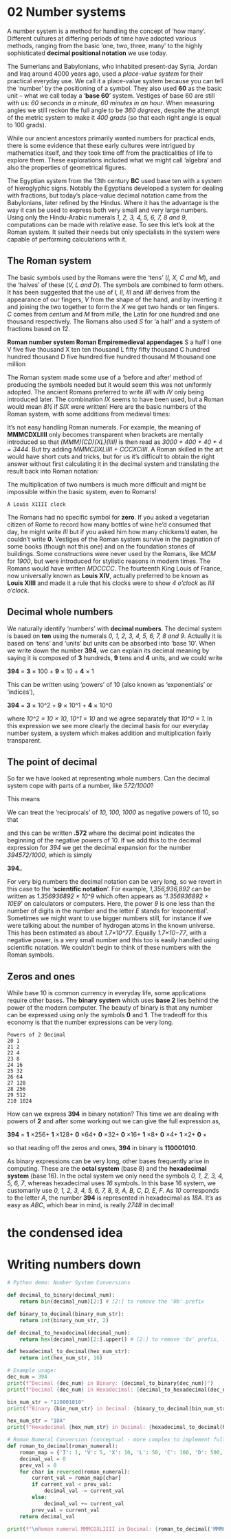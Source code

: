 # 02 Number systems

A number system is a method for handling the concept of ‘how many’. Different cultures at differing periods of time have adopted various methods, ranging from the basic ‘one, two, three, many’ to the highly sophisticated **decimal positional notation** we use today.

The Sumerians and Babylonians, who inhabited present-day Syria, Jordan and Iraq around 4000 years ago, used a *place-value system* for their practical everyday use. We call it a place-value system because you can tell the ‘number’ by the positioning of a symbol. They also used **60** as the basic unit – what we call today a ‘**base 60**’ system. Vestiges of base 60 are still with us: *60 seconds in a minute, 60 minutes in an hour*. When measuring angles we still reckon the full angle to be *360 degrees*, despite the attempt of the metric system to make it *400 grads* (so that each right angle is equal to 100 grads).

While our ancient ancestors primarily wanted numbers for practical ends, there is some evidence that these early cultures were intrigued by mathematics itself, and they took time off from the practicalities of life to explore them. These explorations included what we might call ‘algebra’ and also the properties of geometrical figures.

The Egyptian system from the 13th century **BC** used base ten with a system of hieroglyphic signs. Notably the Egyptians developed a system for dealing with fractions, but today’s place-value decimal notation came from the Babylonians, later refined by the Hindus. Where it has the advantage is the way it can be used to express both very small and very large numbers. Using only the Hindu-Arabic numerals *1, 2, 3, 4, 5, 6, 7, 8 and 9*, computations can be made with relative ease. To see this let’s look at the Roman system. It suited their needs but only specialists in the system were capable of performing calculations with it.

## The Roman system

The basic symbols used by the Romans were the ‘tens’ (*I, X, C and M*), and the ‘halves’ of these (*V, L and D*). The symbols are combined to form others. It has been suggested that the use of *I, II, III* and *IIII* derives from the appearance of our fingers, *V* from the shape of the hand, and by inverting it and joining the two together to form the *X* we get two hands or ten fingers. *C* comes from *centum* and *M* from *mille*, the Latin for one hundred and one thousand respectively. The Romans also used *S* for ‘a half’ and a system of fractions based on *12*.

**Roman number system
Roman Empiremedieval appendages**
S a half
I one
V five five thousand
X ten ten thousand
L fifty fifty thousand
C hundred hundred thousand
D five hundred five hundred thousand
M thousand one million

The Roman system made some use of a ‘before and after’ method of producing the symbols needed but it would seem this was not uniformly adopted. The ancient Romans preferred to write *IIII* with *IV* only being introduced later. The combination *IX* seems to have been used, but a Roman would mean *8½* if *SIX* were written! Here are the basic numbers of the Roman system, with some additions from medieval times:

It’s not easy handling Roman numerals. For example, the meaning of **MMMCDXLIIII** only becomes transparent when brackets are mentally introduced so that *(MMM)(CD)(XL)(IIII)* is then read as *3000 + 400 + 40 + 4 = 3444*. But try adding *MMMCDXLIIII + CCCXCIIII*. A Roman skilled in the art would have short cuts and tricks, but for us it’s difficult to obtain the right answer without first calculating it in the decimal system and translating the result back into Roman notation:

The multiplication of two numbers is much more difficult and might be impossible within the basic system, even to Romans!

```
A Louis XIIII clock
```

The Romans had no specific symbol for **zero**. If you asked a vegetarian citizen of Rome to record how many bottles of wine he’d consumed that day, he might write *III* but if you asked him how many chickens’d eaten, he couldn’t write **0**. Vestiges of the Roman system survive in the pagination of some books (though not this one) and on the foundation stones of buildings. Some constructions were never used by the Romans, like *MCM* for *1900*, but were introduced for stylistic reasons in modern times. The Romans would have written *MDCCCC*. The fourteenth King Louis of France, now universally known as **Louis XIV**, actually preferred to be known as **Louis XIIII** and made it a rule that his clocks were to show *4 o’clock* as *IIII o’clock*.

## Decimal whole numbers

We naturally identify ‘numbers’ with **decimal numbers**. The decimal system is based on **ten** using the numerals *0, 1, 2, 3, 4, 5, 6, 7, 8 and 9*. Actually it is based on ‘tens’ and ‘units’ but units can be absorbed into ‘base 10’. When we write down the number **394**, we can explain its decimal meaning by saying it is composed of **3** hundreds, **9** tens and **4** units, and we could write

**394** = **3** × 100 + **9** × 10 + **4** × 1

This can be written using ‘powers’ of 10 (also known as ‘exponentials’ or ‘indices’),

**394** = **3** × 10^2 + **9** × 10^1 + **4** × 10^0

where *10^2 = 10 × 10*, *10^1 = 10* and we agree separately that *10^0 = 1*. In this expression we see more clearly the decimal basis for our everyday number system, a system which makes addition and multiplication fairly transparent.

## The point of decimal

So far we have looked at representing whole numbers. Can the decimal system cope with parts of a number, like *572/1000*?

This means

We can treat the ‘reciprocals’ of *10, 100, 1000* as negative powers of 10, so that

and this can be written **.572** where the decimal point indicates the beginning of the negative powers of 10. If we add this to the decimal expression for *394* we get the decimal expansion for the number *394572/1000*, which is simply

**394.**. 

For very big numbers the decimal notation can be very long, so we revert in this case to the ‘**scientific notation**’. For example, *1,356,936,892* can be written as *1.356936892 × 10^9* which often appears as ‘*1.356936892 × 10E9*’ on calculators or computers. Here, the power *9* is one less than the number of digits in the number and the letter *E* stands for ‘exponential’. Sometimes we might want to use bigger numbers still, for instance if we were talking about the number of hydrogen atoms in the known universe. This has been estimated as about *1.7×10^77*. Equally *1.7×10−77*, with a negative power, is a very small number and this too is easily handled using scientific notation. We couldn’t begin to think of these numbers with the Roman symbols.

## Zeros and ones

While base 10 is common currency in everyday life, some applications require other bases. The **binary system** which uses **base 2** lies behind the power of the modern computer. The beauty of binary is that any number can be expressed using only the symbols **0** and **1**. The tradeoff for this economy is that the number expressions can be very long.

```
Powers of 2 Decimal
20 1
21 2
22 4
23 8
24 16
25 32
26 64
27 128
28 256
29 512
210 1024
```

How can we express **394** in binary notation? This time we are dealing with powers of **2** and after some working out we can give the full expression as,

**394** = **1** ×256+ **1** ×128+ **0** ×64+ **0** ×32+ **0** ×16+ **1** ×8+ **0** ×4+ **1** ×2+ **0** ×

so that reading off the zeros and ones, **394** in binary is **110001010**.

As binary expressions can be very long, other bases frequently arise in computing. These are the **octal system** (base 8) and the **hexadecimal system** (base 16). In the octal system we only need the symbols *0, 1, 2, 3, 4, 5, 6, 7*, whereas hexadecimal uses *16* symbols. In this base 16 system, we customarily use *0, 1, 2, 3, 4, 5, 6, 7, 8, 9, A, B, C, D, E, F*. As *10* corresponds to the letter *A*, the number **394** is represented in hexadecimal as *18A*. It’s as easy as *ABC*, which bear in mind, is really *2748* in decimal!

# the condensed idea

# Writing numbers down

```python
# Python demo: Number System Conversions

def decimal_to_binary(decimal_num):
    return bin(decimal_num)[2:] # [2:] to remove the '0b' prefix

def binary_to_decimal(binary_num_str):
    return int(binary_num_str, 2)

def decimal_to_hexadecimal(decimal_num):
    return hex(decimal_num)[2:].upper() # [2:] to remove '0x' prefix, .upper() for uppercase letters

def hexadecimal_to_decimal(hex_num_str):
    return int(hex_num_str, 16)

# Example usage:
dec_num = 394
print(f"Decimal {dec_num} in Binary: {decimal_to_binary(dec_num)}")
print(f"Decimal {dec_num} in Hexadecimal: {decimal_to_hexadecimal(dec_num)}")

bin_num_str = "110001010"
print(f"Binary {bin_num_str} in Decimal: {binary_to_decimal(bin_num_str)}")

hex_num_str = "18A"
print(f"Hexadecimal {hex_num_str} in Decimal: {hexadecimal_to_decimal(hex_num_str)}")

# Roman Numeral Conversion (conceptual - more complex to implement fully)
def roman_to_decimal(roman_numeral):
    roman_map = {'I': 1, 'V': 5, 'X': 10, 'L': 50, 'C': 100, 'D': 500, 'M': 1000}
    decimal_val = 0
    prev_val = 0
    for char in reversed(roman_numeral):
        current_val = roman_map[char]
        if current_val < prev_val:
            decimal_val -= current_val
        else:
            decimal_val += current_val
        prev_val = current_val
    return decimal_val

print(f"\nRoman numeral MMMCDXLIIII in Decimal: {roman_to_decimal('MMMCDXLIIII')}")
```